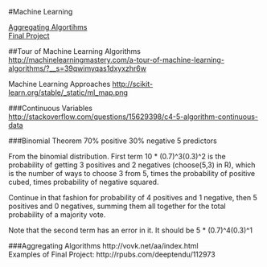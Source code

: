#Machine Learning

[Aggregating Algortihms](#aggregating-algorithms-section)  
[Final Project](#final-project-section)  

##Tour of Machine Learning Algorithms  
http://machinelearningmastery.com/a-tour-of-machine-learning-algorithms/?__s=39qwimyqas1dxyxzhr6w

Machine Learning Approaches
http://scikit-learn.org/stable/_static/ml_map.png

###Continuous Variables
http://stackoverflow.com/questions/15629398/c4-5-algorithm-continuous-data

###Binomial Theorem
70% positive
30% negative
5 predictors

From the binomial distribution. First term 10 * (0.7)^3(0.3)^2  is the probability of getting 3 positives and 2 negatives (choose(5,3) in R), which is the number of ways to choose 3 from 5, times the probability of positive cubed, times probability of negative squared. 

Continue in that fashion for probability of 4 positives and 1 negative, then 5 positives and 0 negatives, summing them all together for the total probability of a majority vote.

Note that the second term has an error in it. It should be 5 * (0.7)^4(0.3)^1

<div id='aggregating-algorithms-section'>
###Aggregating Algorithms
http://vovk.net/aa/index.html  

<div id='final-project-section'>
Examples of Final Project:  
http://rpubs.com/deeptendu/112973  
